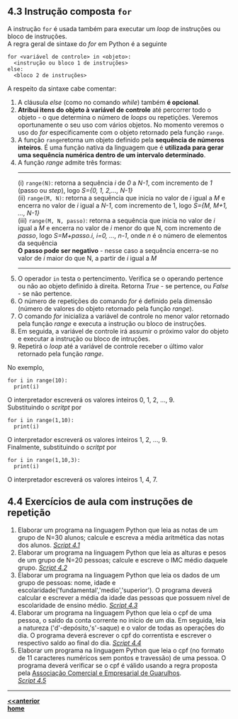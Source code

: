 ## 4.3 Instrução composta `for` 
A instrução `for` é usada também para executar um *loop* de instruções ou bloco de instruções.  
A regra geral de sintaxe do *for* em Python é a seguinte  
```
for <variável de controle> in <objeto>:
  <instrução ou bloco 1 de instruções>
else:
  <bloco 2 de instruções>
```
A respeito da sintaxe cabe comentar:
1. A cláusula *else* (como no comando *while*) também **é opcional**.
2. **Atribui itens do objeto à variável de controle** até percorrer todo o objeto - o que determina o número de *loops* ou repetições. Veremos oportunamente o seu uso com vários objetos. No momento veremos o uso do *for* especificamente com o objeto retornado pela função `range`.
3. A função `range`retorna um objeto definido pela **sequência de números inteiros**.
  É uma função nativa da linguagem que é **utilizada para gerar uma sequência numérica dentro de um intervalo determinado**.
4. A função *range* admite três formas:  
    ___
    (i) `range(N)`: retorna a sequência *i* de *0* a *N-1*, com incremento de *1* (passo ou *step*), logo *S={0, 1, 2,..., N-1}*    
    (ii) `range(M, N)`: retorna a sequência que inicia no valor de *i* igual a *M* e encerra no valor de *i* igual a *N-1*, com incremento de 1, logo *S={M, M+1, ..., N-1}*    
    (iii) `range(M, N, passo)`: retorna a sequência que inicia no valor de *i* igual a *M* e encerra no valor de *i* menor do que N, com incremento de *passo*, logo *S=M+passo.i, i=0, ..., n-1*, onde *n* é o número de elementos da sequência  
      **O passo pode ser negativo** - nesse caso a sequência encerra-se no valor de *i* maior do que N, a partir de *i* igual a *M*  
      ___
5. O operador `in` testa o pertencimento. Verifica se o operando pertence ou não ao objeto definido à direita. Retorna *True* - se pertence, ou *False* - se não pertence.
3. O número de repetições do comando *for* é definido pela dimensão (número de valores do objeto retornado pela função *range*).
4. O comando *for* inicializa a variável de controle no menor valor retornado pela função *range* e executa a instrução ou bloco de instruções.  
5. Em seguida, a variável de controle irá assumir o próximo valor do objeto e executar a instrução ou bloco de intruções.
6. Repetirá o *loop* até a variável de controle receber o último valor retornado pela função *range*.  

No exemplo,  
```
for i in range(10):
  print(i)
```
O interpretador escreverá os valores inteiros 0, 1, 2, ..., 9.  
Substituindo o *scritpt* por  
```
for i in range(1,10):
  print(i)
```
O interpretador escreverá os valores inteiros 1, 2, ..., 9.  
Finalmente, substituindo o *scritpt* por  
```
for i in range(1,10,3):
  print(i)
```
O interpretador escreverá os valores inteiros 1, 4, 7.  

## 4.4 Exercícios de aula com instruções de repetição
1. Elaborar um programa na linguagem Python que leia as notas de um grupo de N=30 alunos; calcule e escreva a média aritmética das notas dos alunos.  [*Script 4.1*](https://github.com/claytonjasilva/prog_exemplos/blob/main/le30Notas.py)   
2. Elaborar um programa na linguagem Python que leia as alturas e pesos de um grupo de N=20 pessoas; calcule e escreve o IMC médio daquele grupo. [*Script 4.2*](https://github.com/claytonjasilva/prog_exemplos/blob/main/calcIMC20pessoas.py)
3. Elaborar um programa na linguagem Python que leia os dados de um grupo de pessoas: nome, idade e escolaridade('fundamental','medio','superior'). O programa deverá calcular e escrever a média da idade das pessoas que possuem nível de escolaridade de ensino médio. [*Script 4.3*](https://github.com/claytonjasilva/prog_exemplos/blob/main/classEscol.py)
4. Elaborar um programa na linguagem Python que leia o cpf de uma pessoa, o saldo da conta corrente no início de um dia. Em seguida, leia a natureza ('d'-depósito,'s'-saque) e o valor de todas as operações do dia. O programa deverá escrever o cpf do correntista e escrever o respectivo saldo ao final do dia. [*Script 4.4*](https://github.com/claytonjasilva/prog_exemplos/blob/main/calcSaldo.py)  
5. Elaborar um programa na linguagem Python que leia o cpf (no formato de 11 caracteres numéricos sem pontos e travessão) de uma pessoa. O programa deverá verificar se o cpf é válido usando a regra proposta pela [Associação Comercial e Empresarial de Guarulhos](https://www.aceguarulhos.com.br/blog/como-saber-se-um-cpf-e-verdadeiro/#gsc.tab=0).  
[*Script 4.5*](https://github.com/claytonjasilva/prog_exemplos/blob/main/testaCPF.py)


___
**[<<anterior](prog_repeticaowhile.md)**  
**[home](https://claytonjasilva.github.io/progPython_aulas.html)**
